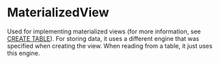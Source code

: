 # MaterializedView

Used for implementing materialized views (for more information, see [CREATE TABLE](../../query_language/create.md#query_language-queries-create_table)). For storing data, it uses a different engine that was specified when creating the view. When reading from a table, it just uses this engine.

